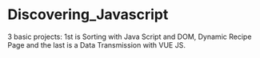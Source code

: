# Discovering_Javascript
3 basic projects: 1st is Sorting with Java Script and DOM, Dynamic Recipe Page and the last is a Data Transmission with VUE JS.
